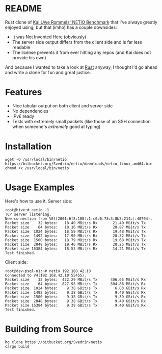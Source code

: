 # README #

Rust clone of [Kai Uwe Rommels' NETIO Benchmark](http://www.ars.de/ars/ars.nsf/docs/netio) that I've always greatly enjoyed using, but
that (imho) has a couple downsides:

*   It was Not Invented Here (obviously)
*   The server side output differs from the client side and is far less readable
*   The license prevents it from ever hitting any repos (and Kai does not provide his own)

And because I wanted to take a look at [Rust](rust-lang.org) anyway, I thought I'd go ahead and write a clone for fun and great justice.

# Features #

* Nice tabular output on both client and server side
* No dependencies
* IPv6 ready
* Tests with extremely small packets (like those of an SSH connection when someone's *extremely* good at typing)

# Installation #

```
wget -O /usr/local/bin/netio https://bitbucket.org/Svedrin/netio/downloads/netio_linux_amd64.bin
chmod +x /usr/local/bin/netio
```

# Usage Examples #

Here's how to use it. Server side:

```
root@hive:# netio -1
TCP server listening.
New connection from V6([2001:6f8:108f:1:c0c6:73c3:8b5:214c]:40704).
Packet size    32 bytes:   18.40 MBit/s Rx       21.40 MBit/s Tx
Packet size    64 bytes:   18.16 MBit/s Rx       20.87 MBit/s Tx
Packet size  1024 bytes:   18.59 MBit/s Rx       19.48 MBit/s Tx
Packet size  1492 bytes:   17.90 MBit/s Rx       20.32 MBit/s Tx
Packet size  1500 bytes:   18.79 MBit/s Rx       19.68 MBit/s Tx
Packet size  2048 bytes:   19.46 MBit/s Rx       20.25 MBit/s Tx
Packet size 16384 bytes:   18.53 MBit/s Rx       14.21 MBit/s Tx
Test finished.
```

Client side:

```
root@dev-psql-n1:~# netio 192.168.42.10
Connected to V4(192.168.42.10:55455).
Packet size    32 bytes:  422.29 MBit/s Tx      406.65 MBit/s Rx
Packet size    64 bytes:  827.98 MBit/s Tx      804.86 MBit/s Rx
Packet size  1024 bytes:    9.38 GBit/s Tx        6.83 GBit/s Rx
Packet size  1492 bytes:    9.38 GBit/s Tx        9.40 GBit/s Rx
Packet size  1500 bytes:    9.38 GBit/s Tx        9.39 GBit/s Rx
Packet size  2048 bytes:    9.38 GBit/s Tx        9.40 GBit/s Rx
Packet size 16384 bytes:    9.39 GBit/s Tx        9.40 GBit/s Rx
Test finished.
```

# Building from Source #

```
hg clone https://bitbucket.org/Svedrin/netio
cargo build
```
